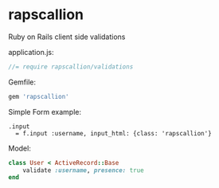 rapscallion
===========

Ruby on Rails client side validations

application.js:

``` javascript
//= require rapscallion/validations
```

Gemfile:

``` ruby
gem 'rapscallion'
```


Simple Form example:

``` haml
.input
  = f.input :username, input_html: {class: 'rapscallion'}
```

Model:

``` ruby
class User < ActiveRecord::Base
	validate :username, presence: true
end
```
